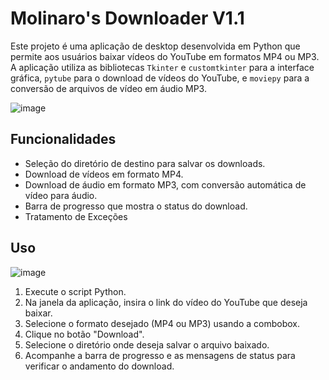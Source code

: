 # Molinaro's Downloader V1.1

Este projeto é uma aplicação de desktop desenvolvida em Python que permite aos usuários baixar vídeos do YouTube em formatos MP4 ou MP3. A aplicação utiliza as bibliotecas `Tkinter` e `customtkinter` para a interface gráfica, `pytube` para o download de vídeos do YouTube, e `moviepy` para a conversão de arquivos de vídeo em áudio MP3.

![image](https://github.com/LMolinaro01/YouTube-Downloader/assets/126402616/b309ec19-c7a9-4849-b8ae-d023219f6150)

## Funcionalidades

- Seleção do diretório de destino para salvar os downloads.
- Download de vídeos em formato MP4.
- Download de áudio em formato MP3, com conversão automática de vídeo para áudio.
- Barra de progresso que mostra o status do download.
- Tratamento de Exceções

## Uso

![image](https://github.com/LMolinaro01/YouTube-Downloader/assets/126402616/b4ca285d-cc43-43de-a06b-b9984d55688e)

1. Execute o script Python.
2. Na janela da aplicação, insira o link do vídeo do YouTube que deseja baixar.
3. Selecione o formato desejado (MP4 ou MP3) usando a combobox.
4. Clique no botão "Download".
5. Selecione o diretório onde deseja salvar o arquivo baixado.
6. Acompanhe a barra de progresso e as mensagens de status para verificar o andamento do download.

